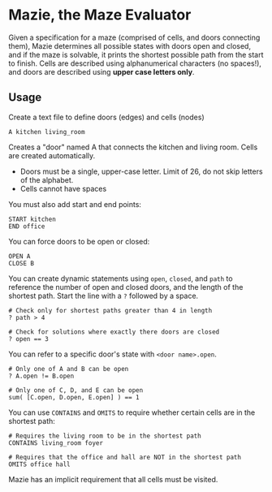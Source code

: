 Mazie, the Maze Evaluator
=====

Given a specification for a maze (comprised of cells, and doors connecting them), Mazie determines all possible states with doors open and closed, and if the maze is solvable, it prints the shortest possible path from the start to finish. Cells are described using alphanumerical characters (no spaces!), and doors are described using **upper case letters only**.

Usage
-----

Create a text file to define doors (edges) and cells (nodes)

`A kitchen living_room`

Creates a "door" named A that connects the kitchen and living room. Cells are created automatically.

- Doors must be a single, upper-case letter. Limit of 26, do not skip letters of the alphabet.
- Cells cannot have spaces

You must also add start and end points:

```
START kitchen
END office
```

You can force doors to be open or closed:

```
OPEN A
CLOSE B
```

You can create dynamic statements using `open`, `closed`, and `path` to reference the number of open and closed doors, and the length of the shortest path. Start the line with a `?` followed by a space.

```
# Check only for shortest paths greater than 4 in length
? path > 4

# Check for solutions where exactly there doors are closed
? open == 3
```

You can refer to a specific door's state with `<door name>.open`.

```
# Only one of A and B can be open
? A.open != B.open

# Only one of C, D, and E can be open
sum( [C.open, D.open, E.open] ) == 1
```

You can use `CONTAINS` and `OMITS` to require whether certain cells are in the shortest path:

```
# Requires the living room to be in the shortest path
CONTAINS living_room foyer

# Requires that the office and hall are NOT in the shortest path
OMITS office hall
```

Mazie has an implicit requirement that all cells must be visited.
